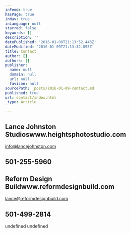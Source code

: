 ```yaml
---
inFeed: true
hasPage: true
inNav: true
inLanguage: null
starred: false
keywords: []
description: ''
datePublished: '2016-01-09T21:13:52.443Z'
dateModified: '2016-01-09T21:13:32.895Z'
title: Contact
author: []
authors: []
publisher:
  name: null
  domain: null
  url: null
  favicon: null
sourcePath: _posts/2016-01-09-contact.md
published: true
url: contact/index.html
_type: Article

---
```

## Lance Johnston Studioswww.heightsphotostudio.com  
info@lancejohnston.com  

## 501-255-5960

## 

## Reform Design Buildwww.reformdesignbuild.com  
lance@reformdesignbuild.com  

## 501-499-2814

undefined
undefined